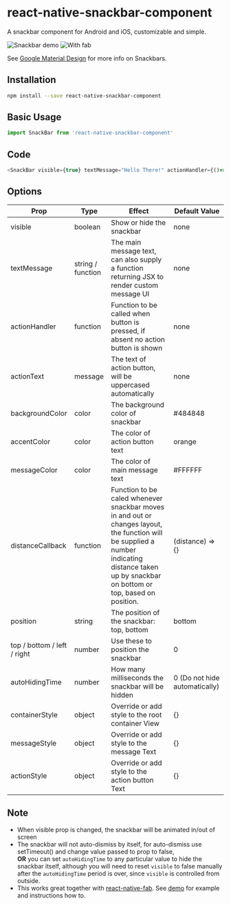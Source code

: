 # react-native-snackbar-component
A snackbar component for Android and iOS, customizable and simple.

![Snackbar demo](https://media.giphy.com/media/zChTSWog7TNmM/giphy.gif)
![With fab](https://media.giphy.com/media/6oCCk98unakbC/giphy.gif)

See [Google Material Design](https://material.io/guidelines/components/snackbars-toasts.html) for more info on Snackbars.

## Installation

```sh
npm install --save react-native-snackbar-component
```

## Basic Usage

```javascript
import SnackBar from 'react-native-snackbar-component'
```

## Code

```js
<SnackBar visible={true} textMessage="Hello There!" actionHandler={()=>{console.log("snackbar button clicked!")}} actionText="let's go"/>
```
## Options
| Prop        | Type           | Effect  | Default Value |
| ------------- |-------------| -----| -----|
| visible | boolean | Show or hide the snackbar | none |
| textMessage | string / function | The main message text, can also supply a function returning JSX to render custom message UI | none |
| actionHandler | function | Function to be called when button is pressed, if absent no action button is shown | none |
| actionText | message | The text of action button, will be uppercased automatically | none |
| backgroundColor | color | The background color of snackbar | #484848 |
| accentColor | color | The color of action button text | orange |
| messageColor | color | The color of main message text | #FFFFFF |
| distanceCallback | function | Function to be caled whenever snackbar moves in and out or changes layout, the function will be supplied a number indicating distance taken up by snackbar on bottom or top, based on position. | (distance) => {} |
| position | string | The position of the snackbar: top, bottom | bottom |
| top / bottom / left / right | number | Use these to position the snackbar | 0 |
| autoHidingTime | number | How many milliseconds the snackbar will be hidden | 0 (Do not hide automatically) |
| containerStyle | object | Override or add style to the root container View | {} |
| messageStyle | object | Override or add style to the message Text | {} |
| actionStyle | object | Override or add style to the action button Text | {} |

## Note

* When visible prop is changed, the snackbar will be animated in/out of screen
* The snackbar will not auto-dismiss by itself, for auto-dismiss use setTimeout() and change value passed to prop to false,  
  **OR** you can set `autoHidingTime` to any particular value to hide the snackbar itself, although you will need to reset `visible` to false manually after the `autoHidingTime` period is over, since `visible` is controlled from outside.
* This works great together with [react-native-fab](https://github.com/sidevesh/react-native-fab). See [demo](https://github.com/sidevesh/snackbar-and-fab-demo) for example and instructions how to.
